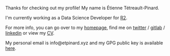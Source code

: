 <p><p>Thanks for checking out my profile! My name is Étienne Tétreault-Pinard.</p><p>I'm currently working as a Data Science Developer for <a href="https://r2.ca/">R2</a>.</p><p>For more info, you can go over to my <a href="https://etpinard.xyz">homepage</a>, find me on <a href="https://twitter.com/etpinard">twitter</a> / <a href="https://gitlab.com/etpinard">gitlab</a> / <a href="https://www.linkedin.com/in/%C3%A9tienne-t%C3%A9treault-pinard-62328240">linkedin</a> or view my <a href="https://etpinard.xyz#cv=true&lang=en">CV</a>.</p><p>My personal email is info@etpinard.xyz and my GPG public key is available <a href="https://etpinard.xyz/./assets/key.pub">here</a>.
</p></p>
